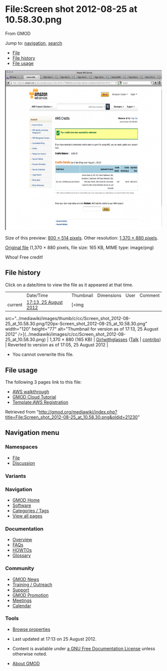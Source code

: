 <div id="mw-page-base" class="noprint">

</div>

<div id="mw-head-base" class="noprint">

</div>

<div id="content" class="mw-body" role="main">

<span id="top"></span>

<div id="mw-js-message" style="display:none;">

</div>



# <span dir="auto">File:Screen shot 2012-08-25 at 10.58.30.png</span>

<div id="bodyContent">

<div id="siteSub">

From GMOD

</div>

<div id="contentSub">

</div>

<div id="jump-to-nav" class="mw-jump">

Jump to: [navigation](#mw-navigation), [search](#p-search)

</div>

<div id="mw-content-text">

- [File](#file)
- [File history](#filehistory)
- [File usage](#filelinks)

<div id="file" class="fullImageLink">

[<img
src="../mediawiki/images/thumb/c/cc/Screen_shot_2012-08-25_at_10.58.30.png/800px-Screen_shot_2012-08-25_at_10.58.30.png"
srcset="../mediawiki/images/thumb/c/cc/Screen_shot_2012-08-25_at_10.58.30.png/1200px-Screen_shot_2012-08-25_at_10.58.30.png 1.5x, ../mediawiki/images/c/cc/Screen_shot_2012-08-25_at_10.58.30.png 2x"
width="800" height="514"
alt="File:Screen shot 2012-08-25 at 10.58.30.png" />](../mediawiki/images/c/cc/Screen_shot_2012-08-25_at_10.58.30.png)

<div class="mw-filepage-resolutioninfo">

Size of this preview: <a
href="../mediawiki/images/thumb/c/cc/Screen_shot_2012-08-25_at_10.58.30.png/800px-Screen_shot_2012-08-25_at_10.58.30.png"
class="mw-thumbnail-link">800 × 514 pixels</a>.
<span class="mw-filepage-other-resolutions">Other resolution: <a
href="../mediawiki/images/c/cc/Screen_shot_2012-08-25_at_10.58.30.png"
class="mw-thumbnail-link">1,370 × 880 pixels</a>.</span>

</div>

</div>

<div class="fullMedia">

<a
href="../mediawiki/images/c/cc/Screen_shot_2012-08-25_at_10.58.30.png"
class="internal" title="Screen shot 2012-08-25 at 10.58.30.png">Original
file</a> ‎<span class="fileInfo">(1,370 × 880 pixels, file size: 165 KB,
MIME type: image/png)</span>

</div>

<div id="mw-imagepage-content" class="mw-content-ltr" lang="en"
dir="ltr">

Whoa! Free credit!

</div>

## File history

<div id="mw-imagepage-section-filehistory">

Click on a date/time to view the file as it appeared at that time.

|  |  |  |  |  |  |
|----|----|----|----|----|----|
|  | Date/Time | Thumbnail | Dimensions | User | Comment |
| current | [17:13, 25 August 2012](../mediawiki/images/c/cc/Screen_shot_2012-08-25_at_10.58.30.png) | [<img
src="../mediawiki/images/thumb/c/cc/Screen_shot_2012-08-25_at_10.58.30.png/120px-Screen_shot_2012-08-25_at_10.58.30.png"
width="120" height="77"
alt="Thumbnail for version as of 17:13, 25 August 2012" />](../mediawiki/images/c/cc/Screen_shot_2012-08-25_at_10.58.30.png) | 1,370 × 880 <span style="white-space: nowrap;">(165 KB)</span> | <a href="User:Girlwithglasses" class="mw-userlink"
title="User:Girlwithglasses">Girlwithglasses</a> <span style="white-space: nowrap;"> <span class="mw-usertoollinks">([Talk](User_talk:Girlwithglasses "User talk:Girlwithglasses") \| [contribs](Special:Contributions/Girlwithglasses "Special:Contributions/Girlwithglasses"))</span></span> | Reverted to version as of 17:05, 25 August 2012 |

</div>

- <span id="mw-imagepage-upload-disallowed">You cannot overwrite this
  file.</span>

## File usage

<div id="mw-imagepage-section-linkstoimage">

The following 3 pages link to this file:

- [AWS walkthrough](AWS_walkthrough "AWS walkthrough")
- [GMOD Cloud Tutorial](GMOD_Cloud_Tutorial "GMOD Cloud Tutorial")
- [Template:AWS
  Registration](Template:AWS_Registration "Template:AWS Registration")

</div>

</div>

<div class="printfooter">

Retrieved from
"<http://gmod.org/mediawiki/index.php?title=File:Screen_shot_2012-08-25_at_10.58.30.png&oldid=21230>"

</div>

<div id="catlinks" class="catlinks catlinks-allhidden">

</div>

<div class="visualClear">

</div>

</div>

</div>

<div id="mw-navigation">

## Navigation menu

<div id="mw-head">



<div id="left-navigation">

<div id="p-namespaces" class="vectorTabs" role="navigation"
aria-labelledby="p-namespaces-label">

### Namespaces

- <span id="ca-nstab-image"><a href="File:Screen_shot_2012-08-25_at_10.58.30.png" accesskey="c"
  title="View the file page [c]">File</a></span>
- <span id="ca-talk"><a
  href="http://gmod.org/mediawiki/index.php?title=File_talk:Screen_shot_2012-08-25_at_10.58.30.png&amp;action=edit&amp;redlink=1"
  accesskey="t"
  title="Discussion about the content page [t]">Discussion</a></span>

</div>

<div id="p-variants" class="vectorMenu emptyPortlet" role="navigation"
aria-labelledby="p-variants-label">

### 

### Variants[](#)

<div class="menu">

</div>

</div>

</div>

<div id="right-navigation">





</div>



</div>

</div>

</div>

<div id="mw-panel">

<div id="p-logo" role="banner">

<a href="Main_Page"
style="background-image: url(../images/GMOD-cogs.png);"
title="Visit the main page"></a>

</div>

<div id="p-Navigation" class="portal" role="navigation"
aria-labelledby="p-Navigation-label">

### Navigation

<div class="body">

- <span id="n-GMOD-Home">[GMOD Home](Main_Page)</span>
- <span id="n-Software">[Software](GMOD_Components)</span>
- <span id="n-Categories-.2F-Tags">[Categories /
  Tags](Categories)</span>
- <span id="n-View-all-pages">[View all pages](Special:AllPages)</span>

</div>

</div>

<div id="p-Documentation" class="portal" role="navigation"
aria-labelledby="p-Documentation-label">

### Documentation

<div class="body">

- <span id="n-Overview">[Overview](Overview)</span>
- <span id="n-FAQs">[FAQs](Category:FAQ)</span>
- <span id="n-HOWTOs">[HOWTOs](Category:HOWTO)</span>
- <span id="n-Glossary">[Glossary](Glossary)</span>

</div>

</div>

<div id="p-Community" class="portal" role="navigation"
aria-labelledby="p-Community-label">

### Community

<div class="body">

- <span id="n-GMOD-News">[GMOD News](GMOD_News)</span>
- <span id="n-Training-.2F-Outreach">[Training /
  Outreach](Training_and_Outreach)</span>
- <span id="n-Support">[Support](Support)</span>
- <span id="n-GMOD-Promotion">[GMOD Promotion](GMOD_Promotion)</span>
- <span id="n-Meetings">[Meetings](Meetings)</span>
- <span id="n-Calendar">[Calendar](Calendar)</span>

</div>

</div>

<div id="p-tb" class="portal" role="navigation"
aria-labelledby="p-tb-label">

### Tools

<div class="body">


- <span id="t-smwbrowselink"><a href="Special:Browse/File:Screen_shot_2012-2D08-2D25_at_10.58.30.png"
  rel="smw-browse">Browse properties</a></span>

</div>

</div>

</div>

</div>

<div id="footer" role="contentinfo">

- <span id="footer-info-lastmod">Last updated at 17:13 on 25 August
  2012.</span>
<!-- - <span id="footer-info-viewcount">2,366 page views.</span> -->
- <span id="footer-info-copyright">Content is available under
  <a href="http://www.gnu.org/licenses/fdl-1.3.html" class="external"
  rel="nofollow">a GNU Free Documentation License</a> unless otherwise
  noted.</span>

<!-- -->

- <span id="footer-places-about">[About
  GMOD](GMOD:About "GMOD:About")</span>

<!-- -->






</div>
